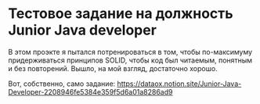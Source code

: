 # Тестовое задание на должность Junior Java developer
В этом проэкте я пытался потренироваться в том, чтобы по-максимуму придерживаться принципов SOLID, чтобы код был читаемым, понятным и без повторений. Вышло, на мой взгляд, достаточно хорошо.

Вот, собственно, само задание:
https://dataox.notion.site/Junior-Java-Developer-2208946fe5384e359f5d6a01a8286ad9
